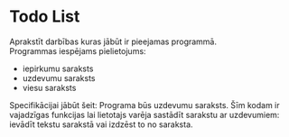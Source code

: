 # Todo List
Aprakstīt darbības kuras jābūt ir pieejamas programmā.  
Programmas iespējams pielietojums:  
- iepirkumu saraksts
- uzdevumu saraksts
- viesu saraksts

Specifikācijai jābūt šeit:
Programa būs uzdevumu saraksts. Šīm kodam ir vajadzīgas funkcijas lai lietotajs varēja sastādīt sarakstu ar uzdevumiem: ievādīt tekstu sarakstā vai izdzēst to no saraksta.
